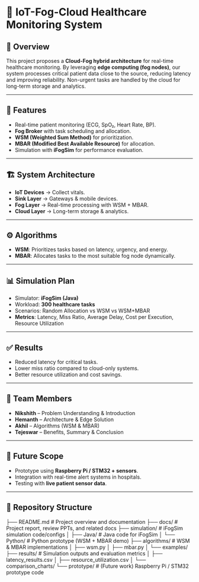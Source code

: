 # 🏥 IoT-Fog-Cloud Healthcare Monitoring System

## 📌 Overview
This project proposes a **Cloud-Fog hybrid architecture** for real-time healthcare monitoring. By leveraging **edge computing (fog nodes)**, our system processes critical patient data close to the source, reducing latency and improving reliability. Non-urgent tasks are handled by the cloud for long-term storage and analytics.

---

## 🚀 Features
- Real-time patient monitoring (ECG, SpO₂, Heart Rate, BP).
- **Fog Broker** with task scheduling and allocation.
- **WSM (Weighted Sum Method)** for prioritization.
- **MBAR (Modified Best Available Resource)** for allocation.
- Simulation with **iFogSim** for performance evaluation.

---

## 🏗️ System Architecture
- **IoT Devices** → Collect vitals.
- **Sink Layer** → Gateways & mobile devices.
- **Fog Layer** → Real-time processing with WSM + MBAR.
- **Cloud Layer** → Long-term storage & analytics.

---

## ⚙️ Algorithms
- **WSM**: Prioritizes tasks based on latency, urgency, and energy.  
- **MBAR**: Allocates tasks to the most suitable fog node dynamically.

---

## 📊 Simulation Plan
- Simulator: **iFogSim (Java)**  
- Workload: **300 healthcare tasks**  
- Scenarios: Random Allocation vs WSM vs WSM+MBAR  
- **Metrics**: Latency, Miss Ratio, Average Delay, Cost per Execution, Resource Utilization  

---

## ✅ Results
- Reduced latency for critical tasks.  
- Lower miss ratio compared to cloud-only systems.  
- Better resource utilization and cost savings.  

---

## 👥 Team Members
- **Nikshith** – Problem Understanding & Introduction  
- **Hemanth** – Architecture & Edge Solution  
- **Akhil** – Algorithms (WSM & MBAR)  
- **Tejeswar** – Benefits, Summary & Conclusion  

---

## 🔮 Future Scope
- Prototype using **Raspberry Pi / STM32 + sensors**.  
- Integration with real-time alert systems in hospitals.  
- Testing with **live patient sensor data**.  

---

## 📂 Repository Structure
├── README.md                 # Project overview and documentation
├── docs/                     # Project report, review PPTs, and related docs
├── simulation/               # iFogSim simulation code/configs
│   ├── Java/                 # Java code for iFogSim
│   └── Python/               # Python prototype (WSM + MBAR demo)
├── algorithms/               # WSM & MBAR implementations
│   ├── wsm.py
│   ├── mbar.py
│   └── examples/
├── results/                  # Simulation outputs and evaluation metrics
│   ├── latency_results.csv
│   ├── resource_utilization.csv
│   └── comparison_charts/
└── prototype/                # (Future work) Raspberry Pi / STM32 prototype code

